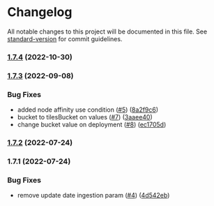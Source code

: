 # Changelog

All notable changes to this project will be documented in this file. See [standard-version](https://github.com/conventional-changelog/standard-version) for commit guidelines.

### [1.7.4](https://github.com/MapColonies/discrete-agent/compare/v1.7.3...v1.7.4) (2022-10-30)

### [1.7.3](https://github.com/MapColonies/discrete-agent/compare/v1.7.2...v1.7.3) (2022-09-08)


### Bug Fixes

* added node affinity use condition ([#5](https://github.com/MapColonies/discrete-agent/issues/5)) ([8a2f9c6](https://github.com/MapColonies/discrete-agent/commit/8a2f9c6720d998e22033882f66e01805b69e640f))
* bucket to tilesBucket on values ([#7](https://github.com/MapColonies/discrete-agent/issues/7)) ([3aaee40](https://github.com/MapColonies/discrete-agent/commit/3aaee40c5aaf143df848e12a5aa5938f0ddf8792))
* change bucket value on deployment ([#8](https://github.com/MapColonies/discrete-agent/issues/8)) ([ec1705d](https://github.com/MapColonies/discrete-agent/commit/ec1705dd2b56b1003ac08061d91e71d310b7d07a))

### [1.7.2](https://github.com/MapColonies/discrete-agent/compare/v1.7.1...v1.7.2) (2022-07-24)

### 1.7.1 (2022-07-24)


### Bug Fixes

* remove update date ingestion param ([#4](https://github.com/MapColonies/discrete-agent/issues/4)) ([4d542eb](https://github.com/MapColonies/discrete-agent/commit/4d542eb4835492862ef8401ebd3fab569275b688))
